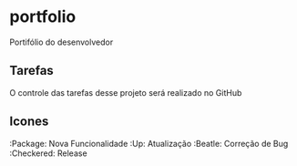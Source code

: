 # portfolio
Portifólio do desenvolvedor
## Tarefas
O controle das tarefas desse projeto será realizado no GitHub
## Icones

:Package: Nova Funcionalidade
:Up: Atualização
:Beatle: Correção de Bug
:Checkered: Release
